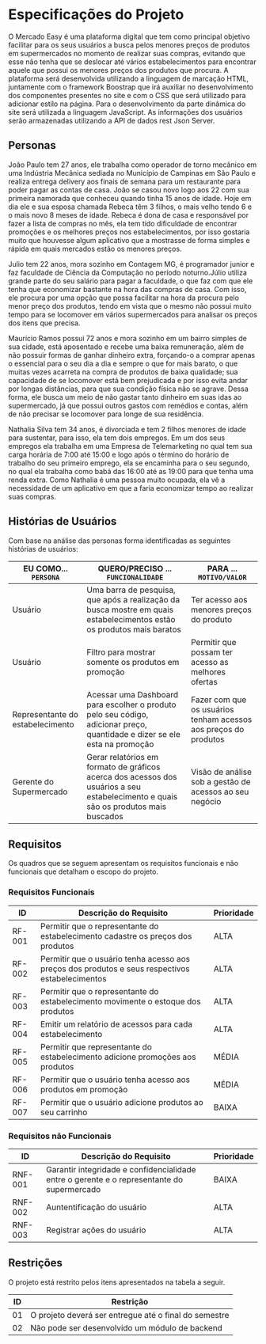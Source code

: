 # Especificações do Projeto

O Mercado Easy é uma plataforma digital que tem como principal objetivo facilitar para os seus usuários a busca pelos menores preços de produtos em supermercados no momento de realizar suas compras, evitando que esse não tenha que se deslocar até vários estabelecimentos para encontrar aquele que possui os menores preços dos produtos que procura. A plataforma será desenvolvida utilizando a linguagem de marcação HTML, juntamente com o framework Boostrap que irá auxiliar no desenvolvimento dos componentes presentes no site e com o CSS que será utilizado para adicionar estilo na página. Para o desenvolvimento da parte dinâmica do site será utilizada a linguagem JavaScript. As informações dos usuários serão armazenadas utilizando a API de dados rest Json Server.  

## Personas

João Paulo tem 27 anos, ele trabalha como operador de torno mecânico em uma Indústria  Mecânica sediada no Município de Campinas em São Paulo e realiza entrega delivery aos finais de semana para um restaurante para poder pagar as contas de casa. João se casou novo logo aos 22  com sua primeira namorada que conheceu quando tinha 15 anos de idade. Hoje em dia ele e sua esposa chamada Rebeca têm 3 filhos, o mais velho tendo 6 e o mais novo 8 meses de idade. Rebeca é dona de casa e responsável por fazer a lista de compras no mês, ela tem tido dificuldade de encontrar promoções e os melhores preços nos estabelecimentos, por isso gostaria muito que houvesse algum aplicativo que a mostrasse de forma simples e rápida em quais mercados estão os menores preços.

Julio tem 22 anos, mora sozinho em Contagem MG, é programador junior e faz faculdade de Ciência da Computação no período noturno.Júlio utiliza grande parte do seu salário para pagar a faculdade, o que faz com que ele tenha que economizar bastante na hora das compras de casa. Com isso, ele procura por uma opção que possa facilitar na hora da procura pelo menor preço dos produtos, tendo em vista que o mesmo não possui muito tempo para se locomover em vários supermercados para analisar os preços dos itens que precisa. 

Maurício Ramos possui 72 anos e mora sozinho em um bairro simples de sua cidade, está aposentado e recebe uma baixa
remuneração, além de não possuir formas de ganhar dinheiro extra, forçando-o a comprar apenas o essencial para o seu dia a dia e sempre o que for mais barato,
o que muitas vezes acarreta na compra de produtos de baixa qualidade; sua capacidade de se locomover está bem prejudicada e por isso evita andar por longas distâncias,
para que sua condição física não se agrave. Dessa forma, ele busca um meio de não gastar tanto dinheiro em suas idas ao supermercado, já que possui outros gastos com remédios e contas, além de não precisar se locomover para longe de sua residência.

Nathalia Silva tem 34 anos, é divorciada e tem 2 filhos menores de idade para sustentar, para isso, ela tem dois empregos. Em um dos seus empregos ela trabalha em uma Empresa de Telemarketing no qual tem sua carga horária de 7:00 até 15:00 e logo após o término do horário de trabalho do seu primeiro emprego, ela se encaminha para o seu segundo, no qual ela trabalha como babá das 16:00 até as 19:00 para que tenha uma renda extra. Como Nathalia é uma pessoa muito ocupada, ela vê a necessidade de um aplicativo em que a faria economizar tempo ao realizar suas compras.



## Histórias de Usuários

Com base na análise das personas forma identificadas as seguintes histórias de usuários:

|EU COMO... `PERSONA`| QUERO/PRECISO ... `FUNCIONALIDADE` |PARA ... `MOTIVO/VALOR`                 |
|--------------------|------------------------------------|----------------------------------------|
|Usuário  | Uma barra de pesquisa, que após a realização da busca mostre em quais estabelecimentos estão os produtos mais baratos          | Ter acesso aos menores preços do produto               |
|Usuário      | Filtro para mostrar  somente os produtos em promoção     | Permitir que possam ter acesso as melhores ofertas |
|Representante do estabelecimento|Acessar uma Dashboard para escolher o produto pelo seu código, adicionar preço, quantidade e dizer se ele esta na promoção  | Fazer com que os usuários tenham acessos aos preços do produtos |
|Gerente do Supermercado | Gerar relatórios em formato de gráficos acerca dos acessos dos usuários a seu estabelecimento e quais são os produtos mais buscados | Visão de análise sob a gestão de acessos ao seu negócio |


## Requisitos

Os quadros que se seguem apresentam os requisitos funcionais e não funcionais que detalham o escopo do projeto.

### Requisitos Funcionais

|ID    | Descrição do Requisito  | Prioridade |
|------|-----------------------------------------|----|
|RF-001| Permitir que o representante do estabelecimento cadastre os preços dos produtos | ALTA | 
|RF-002| Permitir que o usuário tenha acesso aos preços dos produtos e seus respectivos estabelecimentos  | ALTA |
|RF-003| Permitir que o representante do estabelecimento movimente o estoque dos produtos  | ALTA |
|RF-004| Emitir um relatório de acessos para cada estabelecimento | ALTA |
|RF-005| Permitir que representante do estabelecimento adicione promoções aos produtos | MÉDIA |
|RF-006| Permitir que o usuário tenha acesso aos produtos em promoção | MÉDIA |
|RF-007| Permitir que o usuário adicione produtos ao seu carrinho | BAIXA |


### Requisitos não Funcionais

|ID     | Descrição do Requisito  |Prioridade |
|-------|-------------------------|----|
|RNF-001| Garantir integridade e confidencialidade entre o gerente e o representante do supermercado| BAIXA |
|RNF-002| Auntentificação do usuário | ALTA | 
|RNF-003| Registrar ações do usuário |  ALTA |



## Restrições

O projeto está restrito pelos itens apresentados na tabela a seguir.

|ID| Restrição                                             |
|--|-------------------------------------------------------|
|01| O projeto deverá ser entregue até o final do semestre |
|02| Não pode ser desenvolvido um módulo de backend        |



